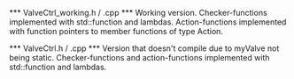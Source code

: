 *** ValveCtrl_working.h / .cpp ***
Working version.
Checker-functions implemented with std::function and lambdas.
Action-functions implemented with function pointers to member functions of type Action.

*** ValveCtrl.h / .cpp ***
Version that doesn't compile due to myValve not being static.
Checker-functions and action-functions implemented with std::function and lambdas.

